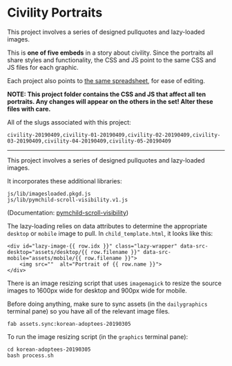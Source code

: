 # Civility Portraits

This project involves a series of designed pullquotes and lazy-loaded images.

This is **one of five embeds** in a story about civility. Since the portraits
all share styles and functionality, the CSS and JS
point to the same CSS and JS files for each graphic.

Each project also points to [the same spreadsheet](https://docs.google.com/spreadsheets/d/1J3lkcuhiKCGyETZ0HAH7G_hxg9w1H0aRbnBbI7SrFJ8/edit#gid=1401251923), for ease of editing.

**NOTE: This project folder contains the CSS and JS that affect all
ten portraits. Any changes will appear on the others in the set! Alter
these files with care.**

All of the slugs associated with this project:

```
civility-20190409,civility-01-20190409,civility-02-20190409,civility-03-20190409,civility-04-20190409,civility-05-20190409
```

-----------

This project involves a series of designed pullquotes and lazy-loaded images.

It incorporates these additional libraries:

```
js/lib/imagesloaded.pkgd.js
js/lib/pymchild-scroll-visibility.v1.js
```

(Documentation: [pymchild-scroll-visibility](https://github.com/nprapps/pymchild-scroll-visibility))

The lazy-loading relies on data attributes to determine the appropriate `desktop` or `mobile` image to pull. In `child_template.html`, it looks like this:

```
<div id="lazy-image-{{ row.idx }}" class="lazy-wrapper" data-src-desktop="assets/desktop/{{ row.filename }}" data-src-mobile="assets/mobile/{{ row.filename }}">
    <img src=""  alt="Portrait of {{ row.name }}">
</div>
```

There is an image resizing script that uses `imagemagick` to resize the source images to 1600px wide for desktop and 900px wide for mobile.

Before doing anything, make sure to sync assets (in the `dailygraphics` terminal pane) so you have all of the relevant image files.

```
fab assets.sync:korean-adoptees-20190305
```

To run the image resizing script (in the `graphics` terminal pane):

```
cd korean-adoptees-20190305
bash process.sh
```

